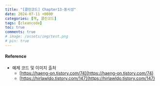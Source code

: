 ```yaml
---
title: "[클린코드] Chapter13-동시성"
date: 2024-07-11 +0800
categories: [책, 클린코드]
tags: [cleancode]
toc: true
comments: true
# image: /assets/img/test.png
# pin: true
---
```




#### Reference
- 예제 코드 및 이미지 출처
  - [https://haeng-on.tistory.com/74](https://haeng-on.tistory.com/74)
  - [https://hirlawldo.tistory.com/147](https://hirlawldo.tistory.com/147)
